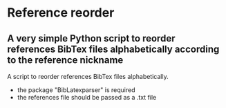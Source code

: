 # Reference reorder
## A very simple Python script to reorder references BibTex files alphabetically according to the reference nickname

A script to reorder references BibTex files alphabetically.
- the package "BibLatexparser" is required
- the references file should be passed as a .txt file
